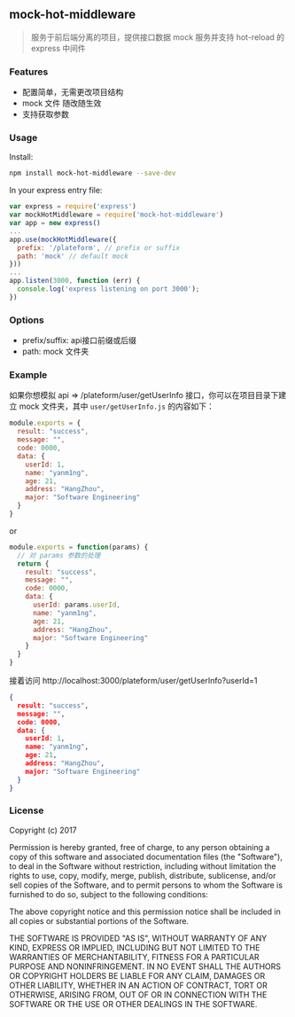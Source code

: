 ## mock-hot-middleware

> 服务于前后端分离的项目，提供接口数据 mock 服务并支持 hot-reload 的 express 中间件

### Features
* 配置简单，无需更改项目结构
* mock 文件 随改随生效
* 支持获取参数

### Usage

Install:

```bash
npm install mock-hot-middleware --save-dev
```
In your express entry file:
```javascript
var express = require('express')
var mockHotMiddleware = require('mock-hot-middleware')
var app = new express()
...
app.use(mockHotMiddleware({
  prefix: '/plateform', // prefix or suffix
  path: 'mock' // default mock
}))
...
app.listen(3000, function (err) {
  console.log('express listening on port 3000');
})
```
### Options

* prefix/suffix: api接口前缀或后缀
* path: mock 文件夹

### Example
如果你想模拟 api => /plateform/user/getUserInfo 接口，你可以在项目目录下建立 mock 文件夹，其中 `user/getUserInfo.js` 的内容如下：
```javascript
module.exports = {
  result: "success",
  message: "",
  code: 0000,
  data: {
    userId: 1,
    name: "yanm1ng",
    age: 21,
    address: "HangZhou",
    major: "Software Engineering"
  }
}
```
or
```javascript
module.exports = function(params) {
  // 对 params 参数的处理
  return {
    result: "success",
    message: "",
    code: 0000,
    data: {
      userId: params.userId,
      name: "yanm1ng",
      age: 21,
      address: "HangZhou",
      major: "Software Engineering"
    }
  }
}
```
接着访问 http://localhost:3000/plateform/user/getUserInfo?userId=1 
```json
{
  result: "success",
  message: "",
  code: 0000,
  data: {
    userId: 1,
    name: "yanm1ng",
    age: 21,
    address: "HangZhou",
    major: "Software Engineering"
  }
}
```

### License
Copyright (c) 2017 

Permission is hereby granted, free of charge, to any person obtaining a copy
of this software and associated documentation files (the "Software"), to deal
in the Software without restriction, including without limitation the rights
to use, copy, modify, merge, publish, distribute, sublicense, and/or sell
copies of the Software, and to permit persons to whom the Software is
furnished to do so, subject to the following conditions:

The above copyright notice and this permission notice shall be included in all
copies or substantial portions of the Software.

THE SOFTWARE IS PROVIDED "AS IS", WITHOUT WARRANTY OF ANY KIND, EXPRESS OR
IMPLIED, INCLUDING BUT NOT LIMITED TO THE WARRANTIES OF MERCHANTABILITY,
FITNESS FOR A PARTICULAR PURPOSE AND NONINFRINGEMENT. IN NO EVENT SHALL THE
AUTHORS OR COPYRIGHT HOLDERS BE LIABLE FOR ANY CLAIM, DAMAGES OR OTHER
LIABILITY, WHETHER IN AN ACTION OF CONTRACT, TORT OR OTHERWISE, ARISING FROM,
OUT OF OR IN CONNECTION WITH THE SOFTWARE OR THE USE OR OTHER DEALINGS IN THE
SOFTWARE.

